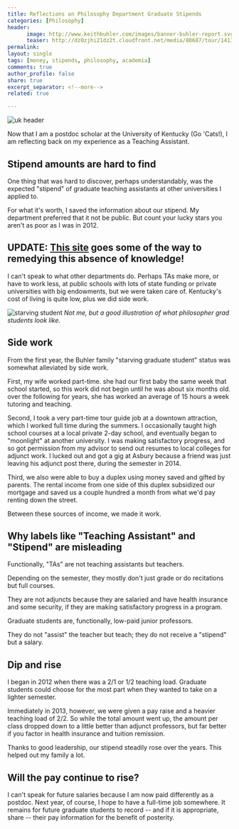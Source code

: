 ```yaml
---
title: Reflections on Philosophy Department Graduate Stipends
categories: [Philosophy]
header:
      image: http://www.keithbuhler.com/images/banner-buhler-report.svg
      teaser: http://dz0zjhi21dz2t.cloudfront.net/media/80687/tour/1413353793514/1536_front.jpg
permalink: 
layout: single
tags: [money, stipends, philosophy, academia]
comments: true
author_profile: false
share: true
excerpt_separator: <!--more-->
related: true

---
```



![uk header](http://dz0zjhi21dz2t.cloudfront.net/media/80687/tour/1413353793514/1536_front.jpg)

Now that I am a postdoc scholar at the University of Kentucky (Go 'Cats!), I am reflecting back on my experience as a Teaching Assistant. 

## Stipend amounts are hard to find

One thing that was hard to discover, perhaps understandably, was the expected "stipend" of graduate teaching assistants at other universities I applied to. 

For what it's worth, I saved the information about our stipend. My department preferred that it not be public. But count your lucky stars you aren't as poor as I was in 2012. 

## UPDATE: [This site](http://www.phdstipends.com/results) goes some of the way to remedying this absence of knowledge!

I can't speak to what other departments do. Perhaps TAs make more, or have to work less, at public schools with lots of state funding or private universities with big endowments, but we were taken care of. Kentucky's cost of living is quite low, plus we did side work. 

<!--more-->

![starving student](http://www.writtalin.com/wp-content/uploads/2014/01/starving_college_student.jpg) 
*Not me, but a good illustration of what philosopher grad students look like.*

## Side work

From the first year, the Buhler family "starving graduate student" status was somewhat alleviated by side work. 

First, my wife worked part-time. she had our first baby the same week that school started, so this work did not begin until he was about six months old. over the following for years, she has worked an average of 15 hours a week tutoring and teaching. 

Second, I took a very part-time tour guide job at a downtown attraction, which I worked full time during the summers. I occasionally taught high school courses at a local private 2-day school, and eventually began to "moonlight" at another university. I was making satisfactory progress, and so got permission from my advisor to send out resumes to local colleges for adjunct work. I lucked out and got a gig at Asbury because a friend was just leaving his adjunct post there, during the semester in 2014. 


Third, we also were able to buy a duplex using money saved and gifted by parents. The rental income from one side of this duplex subsidized our mortgage and saved us a couple hundred a month from what we'd pay renting down the street. 

Between these sources of income, we made it work. 

## Why labels like "Teaching Assistant" and "Stipend" are misleading

Functionally, "TAs" are not teaching assistants but teachers. 

Depending on the semester, they mostly don't just grade or do recitations but full courses.

They are not adjuncts because they are salaried and have health insurance and some security, if they are making satisfactory progress in a program. 

Graduate students are, functionally, low-paid junior professors. 

They do not "assist" the teacher but teach; they do not receive a "stipend" but a salary. 

## Dip and rise

I began in 2012 when there was a 2/1 or 1/2 teaching load. Graduate students could choose for the most part when they wanted to take on a lighter semester. 

Immediately in 2013, however, we were given a pay raise and a heavier teaching load of 2/2. So while the total amount went up, the amount per class dropped down to a little better than adjunct professors, but far better if you factor in health insurance and tuition remission.

Thanks to good leadership, our stipend steadily rose over the years. This helped out my family a lot. 


## Will the pay continue to rise? 

I can't speak for future salaries because I am now paid differently as a postdoc. Next year, of course, I hope to have a full-time job somewhere. It remains for future graduate students to record -- and if it is appropriate, share -- their pay information for the benefit of posterity.
